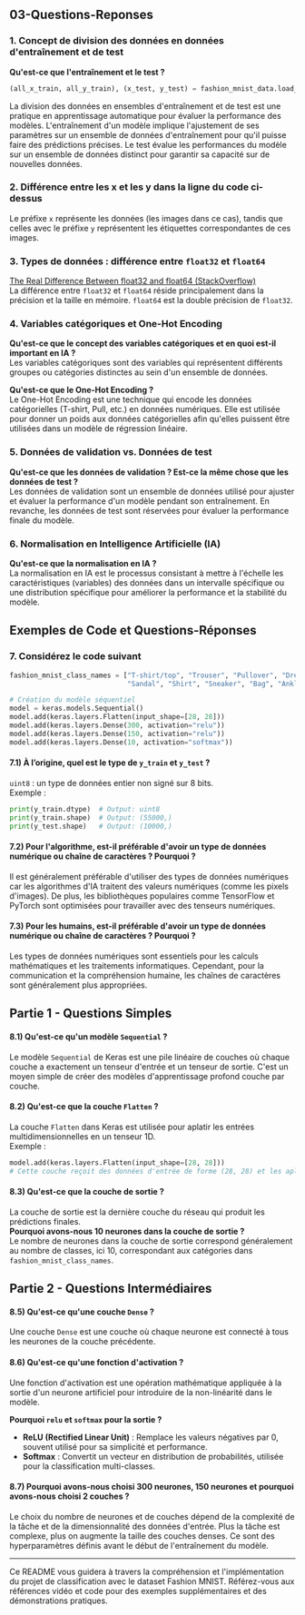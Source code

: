 ## 03-Questions-Reponses


### 1. Concept de division des données en données d'entraînement et de test

**Qu'est-ce que l'entraînement et le test ?**  

```python
(all_x_train, all_y_train), (x_test, y_test) = fashion_mnist_data.load_data()
```

La division des données en ensembles d'entraînement et de test est une pratique en apprentissage automatique pour évaluer la performance des modèles. L'entraînement d'un modèle implique l'ajustement de ses paramètres sur un ensemble de données d'entraînement pour qu'il puisse faire des prédictions précises. Le test évalue les performances du modèle sur un ensemble de données distinct pour garantir sa capacité sur de nouvelles données.

### 2. Différence entre les x et les y dans la ligne du code ci-dessus

Le préfixe `x` représente les données (les images dans ce cas), tandis que celles avec le préfixe `y` représentent les étiquettes correspondantes de ces images.

### 3. Types de données : différence entre `float32` et `float64`

[The Real Difference Between float32 and float64 (StackOverflow)](https://stackoverflow.com/questions/43440821/the-real-difference-between-float32-and-float64)  
La différence entre `float32` et `float64` réside principalement dans la précision et la taille en mémoire. `float64` est la double précision de `float32`.

### 4. Variables catégoriques et One-Hot Encoding

**Qu'est-ce que le concept des variables catégoriques et en quoi est-il important en IA ?**  
Les variables catégoriques sont des variables qui représentent différents groupes ou catégories distinctes au sein d'un ensemble de données.

**Qu'est-ce que le One-Hot Encoding ?**  
Le One-Hot Encoding est une technique qui encode les données catégorielles (T-shirt, Pull, etc.) en données numériques. Elle est utilisée pour donner un poids aux données catégorielles afin qu'elles puissent être utilisées dans un modèle de régression linéaire.

### 5. Données de validation vs. Données de test

**Qu'est-ce que les données de validation ? Est-ce la même chose que les données de test ?**  
Les données de validation sont un ensemble de données utilisé pour ajuster et évaluer la performance d'un modèle pendant son entraînement. En revanche, les données de test sont réservées pour évaluer la performance finale du modèle.

### 6. Normalisation en Intelligence Artificielle (IA)

**Qu'est-ce que la normalisation en IA ?**  
La normalisation en IA est le processus consistant à mettre à l'échelle les caractéristiques (variables) des données dans un intervalle spécifique ou une distribution spécifique pour améliorer la performance et la stabilité du modèle.

## Exemples de Code et Questions-Réponses

### 7. Considérez le code suivant

```python
fashion_mnist_class_names = ["T-shirt/top", "Trouser", "Pullover", "Dress", "Coat",
                             "Sandal", "Shirt", "Sneaker", "Bag", "Ankle boot"]

# Création du modèle séquentiel
model = keras.models.Sequential()
model.add(keras.layers.Flatten(input_shape=[28, 28]))
model.add(keras.layers.Dense(300, activation="relu"))
model.add(keras.layers.Dense(150, activation="relu"))
model.add(keras.layers.Dense(10, activation="softmax"))
```

#### 7.1) À l’origine, quel est le type de `y_train` et `y_test` ?

`uint8` : un type de données entier non signé sur 8 bits.  
Exemple :  
```python
print(y_train.dtype)  # Output: uint8
print(y_train.shape)  # Output: (55000,)
print(y_test.shape)   # Output: (10000,)
```

#### 7.2) Pour l'algorithme, est-il préférable d'avoir un type de données numérique ou chaîne de caractères ? Pourquoi ?

Il est généralement préférable d'utiliser des types de données numériques car les algorithmes d'IA traitent des valeurs numériques (comme les pixels d'images). De plus, les bibliothèques populaires comme TensorFlow et PyTorch sont optimisées pour travailler avec des tenseurs numériques.

#### 7.3) Pour les humains, est-il préférable d'avoir un type de données numérique ou chaîne de caractères ? Pourquoi ?

Les types de données numériques sont essentiels pour les calculs mathématiques et les traitements informatiques. Cependant, pour la communication et la compréhension humaine, les chaînes de caractères sont généralement plus appropriées.

## Partie 1 - Questions Simples

#### 8.1) Qu'est-ce qu'un modèle `Sequential` ?

Le modèle `Sequential` de Keras est une pile linéaire de couches où chaque couche a exactement un tenseur d'entrée et un tenseur de sortie. C'est un moyen simple de créer des modèles d'apprentissage profond couche par couche.

#### 8.2) Qu'est-ce que la couche `Flatten` ?

La couche `Flatten` dans Keras est utilisée pour aplatir les entrées multidimensionnelles en un tenseur 1D.  
Exemple :  
```python
model.add(keras.layers.Flatten(input_shape=[28, 28]))
# Cette couche reçoit des données d'entrée de forme (28, 28) et les aplatit en un tenseur 1D de forme (784).
```

#### 8.3) Qu'est-ce que la couche de sortie ?

La couche de sortie est la dernière couche du réseau qui produit les prédictions finales.  
**Pourquoi avons-nous 10 neurones dans la couche de sortie ?**  
Le nombre de neurones dans la couche de sortie correspond généralement au nombre de classes, ici 10, correspondant aux catégories dans `fashion_mnist_class_names`.

## Partie 2 - Questions Intermédiaires

#### 8.5) Qu'est-ce qu'une couche `Dense` ?

Une couche `Dense` est une couche où chaque neurone est connecté à tous les neurones de la couche précédente.

#### 8.6) Qu'est-ce qu'une fonction d'activation ?

Une fonction d'activation est une opération mathématique appliquée à la sortie d'un neurone artificiel pour introduire de la non-linéarité dans le modèle.

**Pourquoi `relu` et `softmax` pour la sortie ?**  
- **ReLU (Rectified Linear Unit)** : Remplace les valeurs négatives par 0, souvent utilisé pour sa simplicité et performance.
- **Softmax** : Convertit un vecteur en distribution de probabilités, utilisée pour la classification multi-classes.

#### 8.7) Pourquoi avons-nous choisi 300 neurones, 150 neurones et pourquoi avons-nous choisi 2 couches ?

Le choix du nombre de neurones et de couches dépend de la complexité de la tâche et de la dimensionnalité des données d'entrée. Plus la tâche est complexe, plus on augmente la taille des couches denses. Ce sont des hyperparamètres définis avant le début de l'entraînement du modèle.

---

Ce README vous guidera à travers la compréhension et l'implémentation du projet de classification avec le dataset Fashion MNIST. Référez-vous aux références vidéo et code pour des exemples supplémentaires et des démonstrations pratiques.
